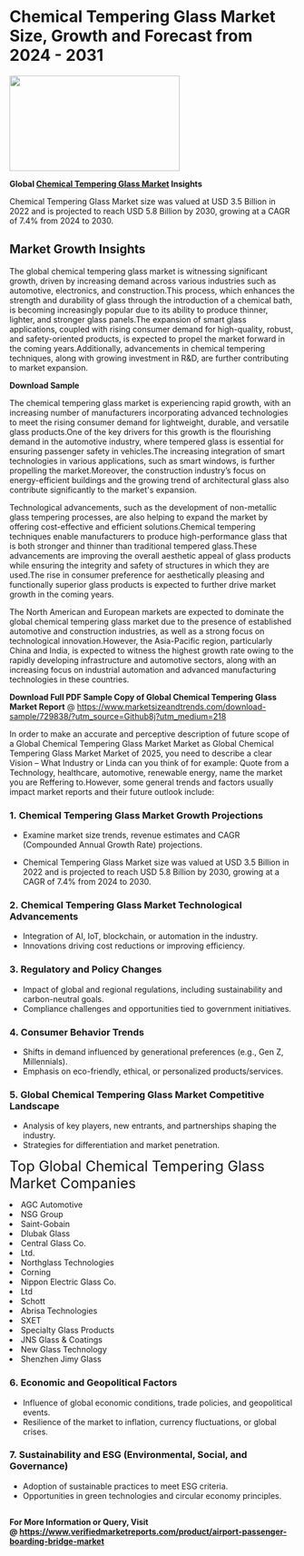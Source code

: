 <H1>Chemical Tempering Glass Market Size, Growth and Forecast from 2024 - 2031</H1><img class="aligncenter size-medium wp-image-584254" src="https://thirdeyenews.in/wp-content/uploads/2024/09/Global-Market-Research-300x168.jpeg" alt="" width="300" height="168" /><p><strong>Global&nbsp;<a href="https://www.marketsizeandtrends.com/download-sample/729838/?utm_source=Github8j?utm_medium=218">Chemical Tempering Glass Market</a> Insights</strong></p><p>Chemical Tempering Glass Market size was valued at USD 3.5 Billion in 2022 and is projected to reach USD 5.8 Billion by 2030, growing at a CAGR of 7.4% from 2024 to 2030.</p><p><h2>Market Growth Insights</h2> <p>The global chemical tempering glass market is witnessing significant growth, driven by increasing demand across various industries such as automotive, electronics, and construction.This process, which enhances the strength and durability of glass through the introduction of a chemical bath, is becoming increasingly popular due to its ability to produce thinner, lighter, and stronger glass panels.The expansion of smart glass applications, coupled with rising consumer demand for high-quality, robust, and safety-oriented products, is expected to propel the market forward in the coming years.Additionally, advancements in chemical tempering techniques, along with growing investment in R&D, are further contributing to market expansion.</p> <p><strong>Download Sample</strong></p> <p>The chemical tempering glass market is experiencing rapid growth, with an increasing number of manufacturers incorporating advanced technologies to meet the rising consumer demand for lightweight, durable, and versatile glass products.One of the key drivers for this growth is the flourishing demand in the automotive industry, where tempered glass is essential for ensuring passenger safety in vehicles.The increasing integration of smart technologies in various applications, such as smart windows, is further propelling the market.Moreover, the construction industry’s focus on energy-efficient buildings and the growing trend of architectural glass also contribute significantly to the market's expansion.</p> <p>Technological advancements, such as the development of non-metallic glass tempering processes, are also helping to expand the market by offering cost-effective and efficient solutions.Chemical tempering techniques enable manufacturers to produce high-performance glass that is both stronger and thinner than traditional tempered glass.These advancements are improving the overall aesthetic appeal of glass products while ensuring the integrity and safety of structures in which they are used.The rise in consumer preference for aesthetically pleasing and functionally superior glass products is expected to further drive market growth in the coming years.</p> <p>The North American and European markets are expected to dominate the global chemical tempering glass market due to the presence of established automotive and construction industries, as well as a strong focus on technological innovation.However, the Asia-Pacific region, particularly China and India, is expected to witness the highest growth rate owing to the rapidly developing infrastructure and automotive sectors, along with an increasing focus on industrial automation and advanced manufacturing technologies in these countries.</p> <p><span class=""><strong>Download Full PDF Sample Copy of Global Chemical Tempering Glass Market Report</strong> @ <a href="https://www.marketsizeandtrends.com/download-sample/729838/?utm_source=Github8j?utm_medium=218" target="_blank">https://www.marketsizeandtrends.com/download-sample/729838/?utm_source=Github8j?utm_medium=218</a></span></p><p>In order to make an accurate and perceptive description of future scope of a Global&nbsp;Chemical Tempering Glass Market Market as Global&nbsp;Chemical Tempering Glass Market Market of 2025, you need to describe a clear Vision &ndash; What Industry or Linda can you think of for example: Quote from a Technology, healthcare, automotive, renewable energy, name the market you are Reffering to.However, some general trends and factors usually impact market reports and their future outlook include:</p><h3>1.&nbsp;<strong>Chemical Tempering Glass Market Growth Projections</strong></h3><ul><li>Examine market size trends, revenue estimates and CAGR (Compounded Annual Growth Rate) projections.</li><li><p>Chemical Tempering Glass Market size was valued at USD 3.5 Billion in 2022 and is projected to reach USD 5.8 Billion by 2030, growing at a CAGR of 7.4% from 2024 to 2030.</p></li></ul><h3>2.&nbsp;<strong>Chemical Tempering Glass Market Technological Advancements</strong></h3><ul><li>Integration of AI, IoT, blockchain, or automation in the industry.</li><li>Innovations driving cost reductions or improving efficiency.</li></ul><h3>3.&nbsp;<strong>Regulatory and Policy Changes</strong></h3><ul><li>Impact of global and regional regulations, including sustainability and carbon-neutral goals.</li><li>Compliance challenges and opportunities tied to government initiatives.</li></ul><h3>4.&nbsp;<strong>Consumer Behavior Trends</strong></h3><ul><li>Shifts in demand influenced by generational preferences (e.g., Gen Z, Millennials).</li><li>Emphasis on eco-friendly, ethical, or personalized products/services.</li></ul><h3>5.&nbsp;<strong>Global Chemical Tempering Glass Market Competitive Landscape</strong></h3><ul><li>Analysis of key players, new entrants, and partnerships shaping the industry.</li><li>Strategies for differentiation and market penetration.</li></ul><p data-pm-slice="1 1 []"><span style="color: inherit; font-family: inherit; font-size: 25px;">Top Global Chemical Tempering Glass Market Companies</span></p><div class="" data-test-id=""><p><li>AGC Automotive</li><li> NSG Group</li><li> Saint-Gobain</li><li> Dlubak Glass</li><li> Central Glass Co.</li><li> Ltd.</li><li> Northglass Technologies</li><li> Corning</li><li> Nippon Electric Glass Co.</li><li>Ltd</li><li> Schott</li><li> Abrisa Technologies</li><li> SXET</li><li> Specialty Glass Products</li><li> JNS Glass & Coatings</li><li> New Glass Technology</li><li> Shenzhen Jimy Glass</li></p></div><h3>6.&nbsp;<strong>Economic and Geopolitical Factors</strong></h3><ul><li>Influence of global economic conditions, trade policies, and geopolitical events.</li><li>Resilience of the market to inflation, currency fluctuations, or global crises.</li></ul><h3>7.&nbsp;<strong>Sustainability and ESG (Environmental, Social, and Governance)</strong></h3><ul><li>Adoption of sustainable practices to meet ESG criteria.</li><li>Opportunities in green technologies and circular economy principles.</li></ul><h2><strong style="font-size: 14px;">For More Information or Query, Visit @&nbsp;</strong><a style="background-color: #ffffff; font-size: 14px;" href="https://www.marketsizeandtrends.com/report/chemical-tempering-glass-market/" target="_blank">https://www.verifiedmarketreports.com/product/airport-passenger-boarding-bridge-market</a></h2>